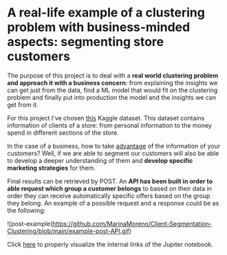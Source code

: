 # A real-life example of a clustering problem with business-minded aspects: segmenting store customers
The purpose of this project is to deal with a **real world clustering problem and approach it with a business concern**: from explaining the insights we can get just from the data, find a ML model that would fit on the clustering problem and finally put into production the model and the insights we can get from it.

For this project I've chosen [this](https://www.kaggle.com/datasets/imakash3011/customer-personality-analysis) Kaggle dataset. This dataset contains information of clients of a store: from personal information to the money spend in different sections of the store. 

In the case of a business, how to take [advantage](https://analyticahouse.com/blog/importance-customer-segmentation) of the information of your customers? Well, if we are able to segment our customers will also be able to develop a deeper understanding of them and **develop specific marketing strategies** for them.

Final results can be retrieved by POST. An **API has been built in order to able request which group a customer belongs** to based on their data in order they can receive automatically specific offers based on the group they belong. An example of a possible request and a response could be as the following:

![post-example(https://github.com/MarinaMoreno/Client-Segmentation-Clustering/blob/main/example-post-API.gif)

Click [here](https://nbviewer.org/github/MarinaMoreno/Client-Segmentation-Clustering/blob/main/Client%20Segmentation%20%28Clustering%29.ipynb) to properly visualize the internal links of the Jupiter notebook.